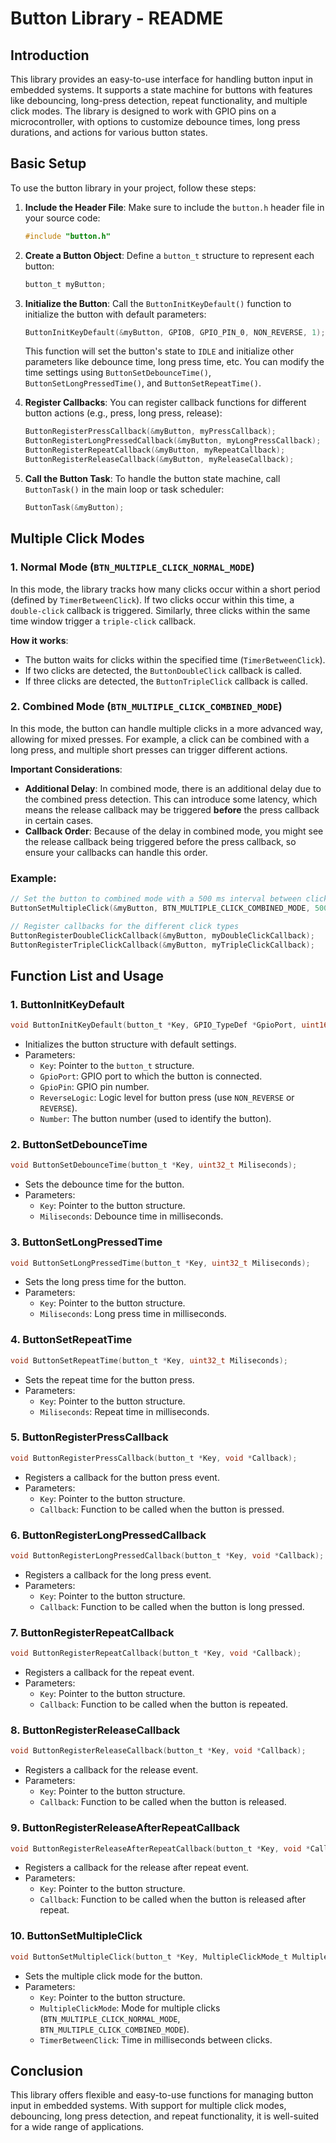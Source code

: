 
# Button Library - README

## Introduction
This library provides an easy-to-use interface for handling button input in embedded systems. It supports a state machine for buttons with features like debouncing, long-press detection, repeat functionality, and multiple click modes. The library is designed to work with GPIO pins on a microcontroller, with options to customize debounce times, long press durations, and actions for various button states.

## Basic Setup
To use the button library in your project, follow these steps:

1. **Include the Header File**:
   Make sure to include the `button.h` header file in your source code:
   ```c
   #include "button.h"
   ```

2. **Create a Button Object**:
   Define a `button_t` structure to represent each button:
   ```c
   button_t myButton;
   ```

3. **Initialize the Button**:
   Call the `ButtonInitKeyDefault()` function to initialize the button with default parameters:
   ```c
   ButtonInitKeyDefault(&myButton, GPIOB, GPIO_PIN_0, NON_REVERSE, 1);
   ```
   This function will set the button's state to `IDLE` and initialize other parameters like debounce time, long press time, etc. You can modify the time settings using `ButtonSetDebounceTime()`, `ButtonSetLongPressedTime()`, and `ButtonSetRepeatTime()`.

4. **Register Callbacks**:
   You can register callback functions for different button actions (e.g., press, long press, release):
   ```c
   ButtonRegisterPressCallback(&myButton, myPressCallback);
   ButtonRegisterLongPressedCallback(&myButton, myLongPressCallback);
   ButtonRegisterRepeatCallback(&myButton, myRepeatCallback);
   ButtonRegisterReleaseCallback(&myButton, myReleaseCallback);
   ```

5. **Call the Button Task**:
   To handle the button state machine, call `ButtonTask()` in the main loop or task scheduler:
   ```c
   ButtonTask(&myButton);
   ```

## Multiple Click Modes

### 1. **Normal Mode** (`BTN_MULTIPLE_CLICK_NORMAL_MODE`)
In this mode, the library tracks how many clicks occur within a short period (defined by `TimerBetweenClick`). If two clicks occur within this time, a `double-click` callback is triggered. Similarly, three clicks within the same time window trigger a `triple-click` callback.

**How it works**:
- The button waits for clicks within the specified time (`TimerBetweenClick`).
- If two clicks are detected, the `ButtonDoubleClick` callback is called.
- If three clicks are detected, the `ButtonTripleClick` callback is called.

### 2. **Combined Mode** (`BTN_MULTIPLE_CLICK_COMBINED_MODE`)
In this mode, the button can handle multiple clicks in a more advanced way, allowing for mixed presses. For example, a click can be combined with a long press, and multiple short presses can trigger different actions.

**Important Considerations**:
- **Additional Delay**: In combined mode, there is an additional delay due to the combined press detection. This can introduce some latency, which means the release callback may be triggered **before** the press callback in certain cases.
- **Callback Order**: Because of the delay in combined mode, you might see the release callback being triggered before the press callback, so ensure your callbacks can handle this order.

### Example:
```c
// Set the button to combined mode with a 500 ms interval between clicks
ButtonSetMultipleClick(&myButton, BTN_MULTIPLE_CLICK_COMBINED_MODE, 500);

// Register callbacks for the different click types
ButtonRegisterDoubleClickCallback(&myButton, myDoubleClickCallback);
ButtonRegisterTripleClickCallback(&myButton, myTripleClickCallback);
```

## Function List and Usage

### 1. **ButtonInitKeyDefault**
```c
void ButtonInitKeyDefault(button_t *Key, GPIO_TypeDef *GpioPort, uint16_t GpioPin, ReverseLogicGpio_t ReverseLogic, uint16_t Number);
```
- Initializes the button structure with default settings.
- Parameters:
  - `Key`: Pointer to the `button_t` structure.
  - `GpioPort`: GPIO port to which the button is connected.
  - `GpioPin`: GPIO pin number.
  - `ReverseLogic`: Logic level for button press (use `NON_REVERSE` or `REVERSE`).
  - `Number`: The button number (used to identify the button).

### 2. **ButtonSetDebounceTime**
```c
void ButtonSetDebounceTime(button_t *Key, uint32_t Miliseconds);
```
- Sets the debounce time for the button.
- Parameters:
  - `Key`: Pointer to the button structure.
  - `Miliseconds`: Debounce time in milliseconds.

### 3. **ButtonSetLongPressedTime**
```c
void ButtonSetLongPressedTime(button_t *Key, uint32_t Miliseconds);
```
- Sets the long press time for the button.
- Parameters:
  - `Key`: Pointer to the button structure.
  - `Miliseconds`: Long press time in milliseconds.

### 4. **ButtonSetRepeatTime**
```c
void ButtonSetRepeatTime(button_t *Key, uint32_t Miliseconds);
```
- Sets the repeat time for the button press.
- Parameters:
  - `Key`: Pointer to the button structure.
  - `Miliseconds`: Repeat time in milliseconds.

### 5. **ButtonRegisterPressCallback**
```c
void ButtonRegisterPressCallback(button_t *Key, void *Callback);
```
- Registers a callback for the button press event.
- Parameters:
  - `Key`: Pointer to the button structure.
  - `Callback`: Function to be called when the button is pressed.

### 6. **ButtonRegisterLongPressedCallback**
```c
void ButtonRegisterLongPressedCallback(button_t *Key, void *Callback);
```
- Registers a callback for the long press event.
- Parameters:
  - `Key`: Pointer to the button structure.
  - `Callback`: Function to be called when the button is long pressed.

### 7. **ButtonRegisterRepeatCallback**
```c
void ButtonRegisterRepeatCallback(button_t *Key, void *Callback);
```
- Registers a callback for the repeat event.
- Parameters:
  - `Key`: Pointer to the button structure.
  - `Callback`: Function to be called when the button is repeated.

### 8. **ButtonRegisterReleaseCallback**
```c
void ButtonRegisterReleaseCallback(button_t *Key, void *Callback);
```
- Registers a callback for the release event.
- Parameters:
  - `Key`: Pointer to the button structure.
  - `Callback`: Function to be called when the button is released.

### 9. **ButtonRegisterReleaseAfterRepeatCallback**
```c
void ButtonRegisterReleaseAfterRepeatCallback(button_t *Key, void *Callback);
```
- Registers a callback for the release after repeat event.
- Parameters:
  - `Key`: Pointer to the button structure.
  - `Callback`: Function to be called when the button is released after repeat.

### 10. **ButtonSetMultipleClick**
```c
void ButtonSetMultipleClick(button_t *Key, MultipleClickMode_t MultipleClickMode, uint32_t TimerBetweenClick);
```
- Sets the multiple click mode for the button.
- Parameters:
  - `Key`: Pointer to the button structure.
  - `MultipleClickMode`: Mode for multiple clicks (`BTN_MULTIPLE_CLICK_NORMAL_MODE`, `BTN_MULTIPLE_CLICK_COMBINED_MODE`).
  - `TimerBetweenClick`: Time in milliseconds between clicks.

## Conclusion
This library offers flexible and easy-to-use functions for managing button input in embedded systems. With support for multiple click modes, debouncing, long press detection, and repeat functionality, it is well-suited for a wide range of applications.

